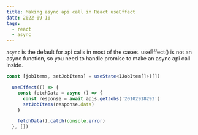 ```yaml
---
title: Making async api call in React useEffect
date: 2022-09-10
tags:
  - react
  - async
---
```


`async` is the default for api calls in most of the cases. useEffect() is not an async function, so you need to handle promise to make an async api call inside. 

```typescript
const [jobItems, setJobItems] = useState<IJobItem[]>([])

  useEffect(() => {
    const fetchData = async () => {
      const response = await apis.getJobs('20102918293')
      setJobItems(response.data)
    }

    fetchData().catch(console.error)
  }, [])
```

